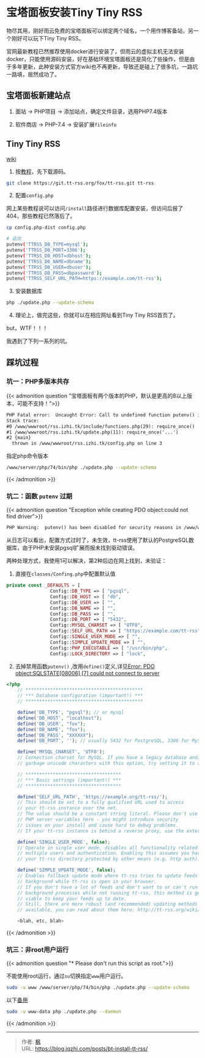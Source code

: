 # 宝塔面板安装Tiny Tiny RSS


物尽其用，刚好雨云免费的宝塔面板可以绑定两个域名，一个用作博客备站，另一个刚好可以玩下Tiny Tiny RSS。

<!--more-->

官网最新教程已然推荐使用docker进行安装了，但雨云的虚拟主机无法安装docker，只能使用源码安装，好在基础环境宝塔面板还是简化了些操作，但是由于多年更新，此种安装方式官方wiki也不再更新，导致还是碰上了很多坑，一路坑一路填，居然成功了。

## 宝塔面板新建站点

1. 面站 -> PHP项目 -> 添加站点，确定文件目录，选用PHP7.4版本

2. 软件商店 -> PHP-7.4 -> 安装扩展`fileinfo`

## Tiny Tiny RSS

[wiki](https://tt-rss.org/wiki.php)

1. 按[教程](https://tt-rss.org/wiki/InstallationNotesHost)，先下载源码。

```bash
git clone https://git.tt-rss.org/fox/tt-rss.git tt-rss
```

2. 配置`config.php`

网上某些教程说可以访问`/install`路径进行数据库配置安装，但访问后报了404，那些教程已然落后了。

```bash
cp config.php-dist config.php

# 追加
putenv('TTRSS_DB_TYPE=mysql');
putenv('TTRSS_DB_PORT=3306');
putenv('TTRSS_DB_HOST=dbhost');
putenv('TTRSS_DB_NAME=dbname');
putenv('TTRSS_DB_USER=dbuser');
putenv('TTRSS_DB_PASS=dbpassword');
putenv('TTRSS_SELF_URL_PATH=https://example.com/tt-rss');
```
3. 安装数据库

```bash
php ./update.php --update-schema
```

4. 理论上，做完这些，你就可以在相应网址看到Tiny Tiny RSS首页了。

but，WTF！！！

我遇到了下列一系列的坑。

## 踩坑过程

### 坑一：PHP多版本共存

{{< admonition question "宝塔面板有两个版本的PHP，默认是更高的8以上版本，可能不支持！">}}

```txt
PHP Fatal error:  Uncaught Error: Call to undefined function putenv() in /www/wwwroot/rss.izhi.tk/config.php:3
Stack trace:
#0 /www/wwwroot/rss.izhi.tk/include/functions.php(29): require_once()
#1 /www/wwwroot/rss.izhi.tk/update.php(11): require_once('...')
#2 {main}
  thrown in /www/wwwroot/rss.izhi.tk/config.php on line 3
```

指定php命令版本

```bash
/www/server/php/74/bin/php ./update.php --update-schema
```

{{< /admonition >}}

### 坑二：函数 `putenv` 过期

{{< admonition question "Exception while creating PDO object:could not find driver">}}

```txt
PHP Warning:  putenv() has been disabled for security reasons in /www/wwwroot/xxx.tk/config.php on line 3
```

从日志可以看出，配置方式过时了，未生效，tt-rss使用了默认的PostgreSQL数据库，由于PHP未安装pgsql扩展而报未找到驱动错误。

两种处理方式，我使用1可以解决，第2种后边在网上找到，未验证：

1. 直接在`classes/Confing.php`中配置默认值

```php
private const _DEFAULTS = [
                Config::DB_TYPE => [ "pgsql",                                                                   Config::T_STRING ],
                Config::DB_HOST => [ "db",                                                                              Config::T_STRING ],
                Config::DB_USER => [ "",                                                                                        Config::T_STRING ],
                Config::DB_NAME => [ "",                                                                                        Config::T_STRING ],
                Config::DB_PASS => [ "",                                                                                        Config::T_STRING ],
                Config::DB_PORT => [ "5432",                                                                            Config::T_STRING ],
                Config::MYSQL_CHARSET => [ "UTF8",                                                              Config::T_STRING ],
                Config::SELF_URL_PATH => [ "https://example.com/tt-rss", Config::T_STRING ],
                Config::SINGLE_USER_MODE => [ "",                                                               Config::T_BOOL ],
                Config::SIMPLE_UPDATE_MODE => [ "",                                                             Config::T_BOOL ],
                Config::PHP_EXECUTABLE => [ "/usr/bin/php",                                     Config::T_STRING ],
                Config::LOCK_DIRECTORY => [ "lock",                                                             Config::T_STRING ],
```

2. 去掉禁用函数`putenv()` ,改用`define()`定义,详见[Error: PDO object:SQLSTATE[08006] [7] could not connect to server](https://community.tt-rss.org/t/error-pdo-object-sqlstate-08006-7-could-not-connect-to-server/4369)

```php
<?php
	// *******************************************
	// *** Database configuration (important!) ***
	// *******************************************

	define('DB_TYPE', "pgsql"); // or mysql
	define('DB_HOST', "localhost");
	define('DB_USER', "fox");
	define('DB_NAME', "fox");
	define('DB_PASS', "XXXXXX");
	define('DB_PORT', ''); // usually 5432 for PostgreSQL, 3306 for MySQL

	define('MYSQL_CHARSET', 'UTF8');
	// Connection charset for MySQL. If you have a legacy database and/or experience
	// garbage unicode characters with this option, try setting it to a blank string.

	// ***********************************
	// *** Basic settings (important!) ***
	// ***********************************

	define('SELF_URL_PATH', 'https://example.org/tt-rss/');
	// This should be set to a fully qualified URL used to access
	// your tt-rss instance over the net.
	// The value should be a constant string literal. Please don't use
	// PHP server variables here - you might introduce security
	// issues on your install and cause hard to debug problems.
	// If your tt-rss instance is behind a reverse proxy, use the external URL.

	define('SINGLE_USER_MODE', false);
	// Operate in single user mode, disables all functionality related to
	// multiple users and authentication. Enabling this assumes you have
	// your tt-rss directory protected by other means (e.g. http auth).

	define('SIMPLE_UPDATE_MODE', false);
	// Enables fallback update mode where tt-rss tries to update feeds in
	// background while tt-rss is open in your browser.
	// If you don't have a lot of feeds and don't want to or can't run
	// background processes while not running tt-rss, this method is generally
	// viable to keep your feeds up to date.
	// Still, there are more robust (and recommended) updating methods
	// available, you can read about them here: http://tt-rss.org/wiki/UpdatingFeeds

	<blah, etc, blah>
```

{{< /admonition >}}

### 坑三：非root用户运行

{{< admonition question "* Please don't run this script as root.">}}

不能使用root运行，通过`su`切换指定`www`用户运行。

```bash
sudo -u www /www/server/php/74/bin/php ./update.php --update-schema
```
以下[备用](https://community.tt-rss.org/t/cannot-run-update-php-by-any-means/2516/2)

```bash
sudo -u www-data php ./update.php --daemon
```

{{< /admonition >}}


---

> 作者: [枫](https://github.com/qiuzhi)  
> URL: https://blog.iqzhi.com/posts/bt-install-tt-rss/  

